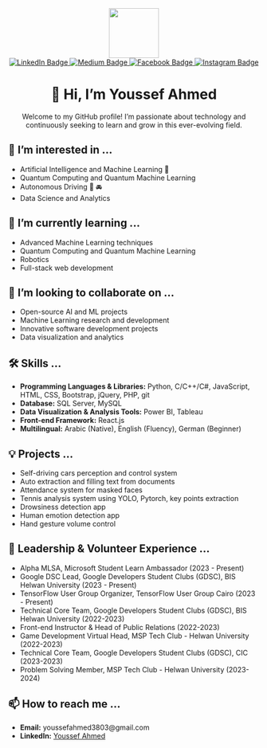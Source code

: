 <div id="header" align="center">
  <img src="https://media.giphy.com/media/M9gbBd9nbDrOTu1Mqx/giphy.gif" width="100"/>
</div>

<div id="badges" align="center">
  
  <a href="https://www.linkedin.com/in/youssef-ahmed-ramdan/">
    <img src="https://img.shields.io/badge/LinkedIn-blue?style=for-the-badge&logo=linkedin&logoColor=white" alt="LinkedIn Badge"/>
  </a>
  <a href="https://medium.com/@joodintjr">
    <img src="https://img.shields.io/badge/Medium-12100E?style=for-the-badge&logo=medium&logoColor=white" alt="Medium Badge"/>
  </a>
  <a href="https://www.facebook.com/joointj">
    <img src="https://img.shields.io/badge/Facebook-blue?style=for-the-badge&logo=facebook&logoColor=white" alt="Facebook Badge"/>
  </a>
  <a href="https://www.instagram.com/youssef_ahmed_3803/">
    <img src="https://img.shields.io/badge/Instagram-E4405F?style=for-the-badge&logo=instagram&logoColor=white" alt="Instagram Badge"/>
  </a>
</div>

<h1 align="center">👋 Hi, I’m Youssef Ahmed</h1>

<p align="center">
  Welcome to my GitHub profile! I’m passionate about technology and continuously seeking to learn and grow in this ever-evolving field.
</p>

<h2>👀 I’m interested in ...</h2>
<ul>
  <li>Artificial Intelligence and Machine Learning 🤖</li>
  <li>Quantum Computing and Quantum Machine Learning</li>
  <li>Autonomous Driving 🚙 🚘</li>
  <li>Data Science and Analytics</li>
</ul>

<h2>🌱 I’m currently learning ...</h2>
<ul>
  <li>Advanced Machine Learning techniques</li>
  <li>Quantum Computing and Quantum Machine Learning</li>
  <li>Robotics</li>
  <li>Full-stack web development</li>
</ul>

<h2>💞️ I’m looking to collaborate on ...</h2>
<ul>
  <li>Open-source AI and ML projects</li>
  <li>Machine Learning research and development</li>
  <li>Innovative software development projects</li>
  <li>Data visualization and analytics</li>
</ul>

<h2>🛠 Skills ...</h2>
<ul>
  <li><strong>Programming Languages & Libraries:</strong> Python, C/C++/C#, JavaScript, HTML, CSS, Bootstrap, jQuery, PHP, git</li>
  <li><strong>Database:</strong> SQL Server, MySQL</li>
  <li><strong>Data Visualization & Analysis Tools:</strong> Power BI, Tableau</li>
  <li><strong>Front-end Framework:</strong> React.js</li>
  <li><strong>Multilingual:</strong> Arabic (Native), English (Fluency), German (Beginner)</li>
</ul>

<h2>💡 Projects ...</h2>
<ul>
  <li>Self-driving cars perception and control system</li>
  <li>Auto extraction and filling text from documents</li>
  <li>Attendance system for masked faces</li>
  <li>Tennis analysis system using YOLO, Pytorch, key points extraction</li>
  <li>Drowsiness detection app</li>
  <li>Human emotion detection app</li>
  <li>Hand gesture volume control</li>
</ul>

<h2>🌟 Leadership & Volunteer Experience ...</h2>
<ul>
  <li>Alpha MLSA, Microsoft Student Learn Ambassador (2023 - Present)</li>
  <li>Google DSC Lead, Google Developers Student Clubs (GDSC), BIS Helwan University (2023 - Present)</li>
  <li>TensorFlow User Group Organizer, TensorFlow User Group Cairo (2023 - Present)</li>
  <li>Technical Core Team, Google Developers Student Clubs (GDSC), BIS Helwan University (2022-2023)</li>
  <li>Front-end Instructor & Head of Public Relations (2022-2023)</li>
  <li>Game Development Virtual Head, MSP Tech Club - Helwan University (2022-2023)</li>
  <li>Technical Core Team, Google Developers Student Clubs (GDSC), CIC (2023-2023)</li>
  <li>Problem Solving Member, MSP Tech Club - Helwan University (2023-2024)</li>
</ul>

<h2>📫 How to reach me ...</h2>
<ul>
  <li><strong>Email:</strong> youssefahmed3803@gmail.com</li>
  <li><strong>LinkedIn:</strong> <a href="https://www.linkedin.com/in/youssef-ahmed-ramdan/">Youssef Ahmed</a></li>
</ul>
